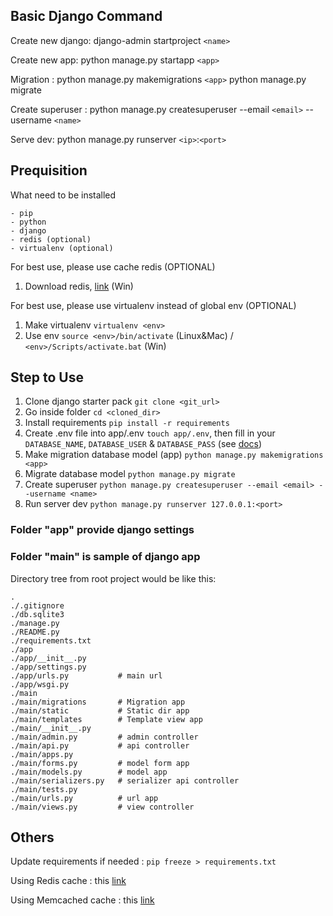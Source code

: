 ## Basic Django Command
Create new django: 
django-admin startproject `<name>`

Create new app: 
python manage.py startapp `<app>`

Migration :
python manage.py makemigrations `<app>`
python manage.py migrate

Create superuser :
python manage.py createsuperuser --email `<email>` --username `<name>`

Serve dev:
python manage.py runserver `<ip>`:`<port>`


## Prequisition
What need to be installed
    
    - pip
    - python
    - django
    - redis (optional)
    - virtualenv (optional)


For best use, please use cache redis (OPTIONAL)
1. Download redis, [link](https://riptutorial.com/redis/example/29962/installing-and-running-redis-server-on-windows) (Win)

For best use, please use virtualenv instead of global env (OPTIONAL)
1. Make virtualenv `virtualenv <env>`
2. Use env `source <env>/bin/activate` (Linux&Mac) / `<env>/Scripts/activate.bat` (Win)


## Step to Use
1. Clone django starter pack `git clone <git_url>`
2. Go inside folder `cd <cloned_dir>`
3. Install requirements `pip install -r requirements`
4. Create .env file into app/.env `touch app/.env`, then fill in your `DATABASE_NAME`, `DATABASE_USER` & `DATABASE_PASS` (see [docs](https://django-environ.readthedocs.io/en/latest/))
5. Make migration database model (app) `python manage.py makemigrations <app>`
6. Migrate database model `python manage.py migrate`
7. Create superuser `python manage.py createsuperuser --email <email> --username <name>`
8. Run server dev `python manage.py runserver 127.0.0.1:<port>`


### Folder "app" provide django settings
### Folder "main" is sample of django app

Directory tree from root project would be like this:


    .
    ./.gitignore
    ./db.sqlite3
    ./manage.py
    ./README.py
    ./requirements.txt
    ./app
    ./app/__init__.py
    ./app/settings.py
    ./app/urls.py           # main url
    ./app/wsgi.py
    ./main
    ./main/migrations       # Migration app
    ./main/static           # Static dir app
    ./main/templates        # Template view app
    ./main/__init__.py
    ./main/admin.py         # admin controller
    ./main/api.py           # api controller
    ./main/apps.py
    ./main/forms.py         # model form app
    ./main/models.py        # model app
    ./main/serializers.py   # serializer api controller
    ./main/tests.py
    ./main/urls.py          # url app
    ./main/views.py         # view controller

## Others
Update requirements if needed : `pip freeze > requirements.txt`

Using Redis cache : this [link](https://realpython.com/caching-in-django-with-redis/)

Using Memcached cache : this [link](https://docs.djangoproject.com/en/3.2/topics/cache/)
